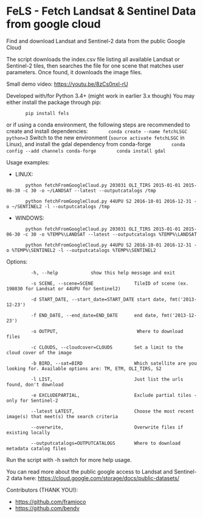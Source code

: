 # FeLS - Fetch Landsat & Sentinel Data from google cloud
Find and download Landsat and Sentinel-2 data from the public Google Cloud

The script downloads the index.csv file listing all available Landsat or Sentinel-2 tiles, then searches the file for one scene that matches user parameters.
Once found, it downloads the image files.

Small demo video: https://youtu.be/8zCs0nxl-rU

Developed with/for Python 3.4+ (might work in earlier 3.x though)
You may either install the package through pip:

`       pip install fels`

or if using a conda environment, the following steps are recommended to create and install dependencies:
`       conda create --name fetchLSGC python=3`
Switch to the new environment (`source activate fetchLSGC` in Linux), and install the gdal dependency from conda-forge
`       conda config --add channels conda-forge`
`       conda install gdal`

Usage examples:

 - LINUX:

`       python fetchFromGoogleCloud.py 203031 OLI_TIRS 2015-01-01 2015-06-30 -c 30 -o ~/LANDSAT --latest --outputcatalogs /tmp`

`       python fetchFromGoogleCloud.py 44UPU S2 2016-10-01 2016-12-31 -o ~/SENTINEL2 -l --outputcatalogs /tmp`

 - WINDOWS:

`       python fetchFromGoogleCloud.py 203031 OLI_TIRS 2015-01-01 2015-06-30 -c 30 -o %TEMP%\LANDSAT --latest --outputcatalogs %TEMP%\LANDSAT`

`       python fetchFromGoogleCloud.py 44UPU S2 2016-10-01 2016-12-31 -o %TEMP%\SENTINEL2 -l --outputcatalogs %TEMP%\SENTINEL2`

Options:

`         -h, --help            show this help message and exit`

`         -s SCENE, --scene=SCENE               TileID of scene (ex. 198030 for Landsat or 44UPU for Sentinel2)`

`         -d START_DATE, --start_date=START_DATE start date, fmt('2013-12-23')`

`         -f END_DATE, --end_date=END_DATE      end date, fmt('2013-12-23')`

`         -o OUTPUT,                             Where to download files`

`         -c CLOUDS, --cloudcover=CLOUDS        Set a limit to the cloud cover of the image`

`         -b BIRD, --sat=BIRD                   Which satellite are you looking for. Available options are: TM, ETM, OLI_TIRS, S2`

`         -l LIST,                              Just list the urls found, don't download`

`         -e EXCLUDEPARTIAL,                    Exclude partial tiles - only for Sentinel-2`

`         --latest LATEST,                      Choose the most recent image(s) that meet(s) the search criteria`

`         --overwrite,                          Overwrite files if existing locally`

`         --outputcatalogs=OUTPUTCATALOGS       Where to download metadata catalog files`

Run the script with -h switch for more help usage.

You can read more about the public google access to Landsat and Sentinel-2 data here: https://cloud.google.com/storage/docs/public-datasets/

Contributors (THANK YOU!):
 - https://github.com/framioco
 - https://github.com/bendv
